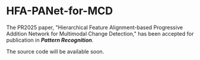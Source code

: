 # HFA-PANet-for-MCD
The PR2025 paper, "Hierarchical Feature Alignment-based Progressive Addition Network for Multimodal Change Detection," has been accepted for publication in ***Pattern Recognition***.

The source code will be available soon.
